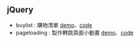 ## jQuery
* buylist : 購物清單 [demo](https://lolo-12.github.io/jQuery/buylist/public/index.html)、[code](https://github.com/LoLo-12/jQuery/tree/master/buylist/public)
* pageloading : 製作轉跳頁面小動畫 [demo](https://lolo-12.github.io/jQuery/pageloading/public/index.html)、[code](https://github.com/LoLo-12/jQuery/tree/master/pageloading/public)
